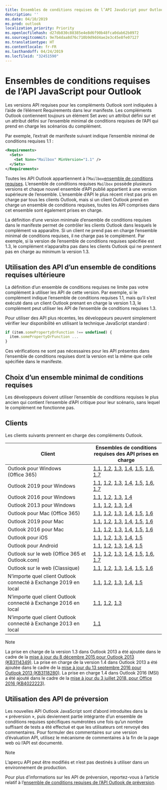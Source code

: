 ```yaml
---
title: Ensembles de conditions requises de l’API JavaScript pour Outlook
description: ''
ms.date: 04/10/2019
ms.prod: outlook
localization_priority: Priority
ms.openlocfilehash: d27db830c88385e4e8d6f90b48fca0dab62b8972
ms.sourcegitcommit: 9e7b4daa8d76c710b9d9dd4ae2e3c45e8fe07127
ms.translationtype: HT
ms.contentlocale: fr-FR
ms.lasthandoff: 04/24/2019
ms.locfileid: "32451590"
---
```

# <a name="outlook-javascript-api-requirement-sets"></a>Ensembles de conditions requises de l’API JavaScript pour Outlook

Les versions API requises pour les compléments Outlook sont indiquées à l’aide de l’élément Requirements dans leur manifeste. Les compléments Outlook contiennent toujours un élément Set avec un attribut  défini sur  et un attribut  défini sur l’ensemble minimal de conditions requises de l’API qui prend en charge les scénarios du complément.

Par exemple, l’extrait de manifeste suivant indique l’ensemble minimal de conditions requises 1.1 :

```xml
<Requirements>
  <Sets>
    <Set Name="Mailbox" MinVersion="1.1" />
  </Sets>
</Requirements>
```

Toutes les API Outlook appartiennent à l’`Mailbox`[ensemble de conditions requises](/office/dev/add-ins/develop/specify-office-hosts-and-api-requirements). L’ensemble de conditions requises `Mailbox` possède plusieurs versions et chaque nouvel ensemble d’API publié appartient à une version supérieure de l’ensemble. L’ensemble d’API le plus récent n’est pas pris en charge par tous les clients Outlook, mais si un client Outlook prend en charge un ensemble de conditions requises, toutes les API comprises dans cet ensemble sont également prises en charge.

La définition d’une version minimale d’ensemble de conditions requises dans le manifeste permet de contrôler les clients Outlook dans lesquels le complément va apparaître. Si un client ne prend pas en charge l’ensemble minimal de conditions requises, il ne charge pas le complément. Par exemple, si la version de l’ensemble de conditions requises spécifiée est 1.3, le complément n’apparaîtra pas dans les clients Outlook qui ne prennent pas en charge au minimum la version 1.3.

## <a name="using-apis-from-later-requirement-sets"></a>Utilisation des API d’un ensemble de conditions requises ultérieure

La définition d’un ensemble de conditions requises ne limite pas votre complément à utiliser les API de cette version. Par exemple, si le complément indique l’ensemble de conditions requises 1.1, mais qu’il s’est exécuté dans un client Outlook prenant en charge la version 1.3, le complément peut utiliser les API de l’ensemble de conditions requises 1.3\.

Pour utiliser des API plus récentes, les développeurs peuvent simplement vérifier leur disponibilité en utilisant la technique JavaScript standard :

```js
if (item.somePropertyOrFunction !== undefined) {
  item.somePropertyOrFunction ...
}
```

Ces vérifications ne sont pas nécessaires pour les API présentes dans l’ensemble de conditions requises dont la version est la même que celle spécifiée dans le manifeste.

## <a name="choosing-a-minimum-requirement-set"></a>Choix d’un ensemble minimal de conditions requises

Les développeurs doivent utiliser l’ensemble de conditions requises le plus ancien qui contient l’ensemble d’API critique pour leur scénario, sans lequel le complément ne fonctionne pas.

## <a name="clients"></a>Clients

Les clients suivants prennent en charge des compléments Outlook.

| Client | Ensembles de conditions requises des API prises en charge |
| --- | --- |
| Outlook pour Windows (Office 365) | [1.1](/office/dev/add-ins/reference/objectmodel/requirement-set-1.1/outlook-requirement-set-1.1), [1.2](/office/dev/add-ins/reference/objectmodel/requirement-set-1.2/outlook-requirement-set-1.2), [1.3](/office/dev/add-ins/reference/objectmodel/requirement-set-1.3/outlook-requirement-set-1.3), [1.4](/office/dev/add-ins/reference/objectmodel/requirement-set-1.4/outlook-requirement-set-1.4), [1.5](/office/dev/add-ins/reference/objectmodel/requirement-set-1.5/outlook-requirement-set-1.5), [1.6](/office/dev/add-ins/reference/objectmodel/requirement-set-1.6/outlook-requirement-set-1.6), [1.7](/office/dev/add-ins/reference/objectmodel/requirement-set-1.7/outlook-requirement-set-1.7) |
| Outlook 2019 pour Windows | [1.1](/office/dev/add-ins/reference/objectmodel/requirement-set-1.1/outlook-requirement-set-1.1), [1.2](/office/dev/add-ins/reference/objectmodel/requirement-set-1.2/outlook-requirement-set-1.2), [1.3](/office/dev/add-ins/reference/objectmodel/requirement-set-1.3/outlook-requirement-set-1.3), [1.4](/office/dev/add-ins/reference/objectmodel/requirement-set-1.4/outlook-requirement-set-1.4), [1.5](/office/dev/add-ins/reference/objectmodel/requirement-set-1.5/outlook-requirement-set-1.5), [1.6](/office/dev/add-ins/reference/objectmodel/requirement-set-1.6/outlook-requirement-set-1.6), [1.7](/office/dev/add-ins/reference/objectmodel/requirement-set-1.7/outlook-requirement-set-1.7) |
| Outlook 2016 pour Windows | [1.1](/office/dev/add-ins/reference/objectmodel/requirement-set-1.1/outlook-requirement-set-1.1), [1.2](/office/dev/add-ins/reference/objectmodel/requirement-set-1.2/outlook-requirement-set-1.2), [1.3](/office/dev/add-ins/reference/objectmodel/requirement-set-1.3/outlook-requirement-set-1.3), [1.4](/office/dev/add-ins/reference/objectmodel/requirement-set-1.4/outlook-requirement-set-1.4) |
| Outlook 2013 pour Windows | [1.1](/office/dev/add-ins/reference/objectmodel/requirement-set-1.1/outlook-requirement-set-1.1), [1.2](/office/dev/add-ins/reference/objectmodel/requirement-set-1.2/outlook-requirement-set-1.2), [1.3](/office/dev/add-ins/reference/objectmodel/requirement-set-1.3/outlook-requirement-set-1.3), [1.4](/office/dev/add-ins/reference/objectmodel/requirement-set-1.4/outlook-requirement-set-1.4) |
| Outlook pour Mac (Office 365) | [1.1](/office/dev/add-ins/reference/objectmodel/requirement-set-1.1/outlook-requirement-set-1.1), [1.2](/office/dev/add-ins/reference/objectmodel/requirement-set-1.2/outlook-requirement-set-1.2), [1.3](/office/dev/add-ins/reference/objectmodel/requirement-set-1.3/outlook-requirement-set-1.3), [1.4](/office/dev/add-ins/reference/objectmodel/requirement-set-1.4/outlook-requirement-set-1.4), [1.5](/office/dev/add-ins/reference/objectmodel/requirement-set-1.5/outlook-requirement-set-1.5), [1.6](/office/dev/add-ins/reference/objectmodel/requirement-set-1.6/outlook-requirement-set-1.6) |
| Outlook 2019 pour Mac | [1.1](/office/dev/add-ins/reference/objectmodel/requirement-set-1.1/outlook-requirement-set-1.1), [1.2](/office/dev/add-ins/reference/objectmodel/requirement-set-1.2/outlook-requirement-set-1.2), [1.3](/office/dev/add-ins/reference/objectmodel/requirement-set-1.3/outlook-requirement-set-1.3), [1.4](/office/dev/add-ins/reference/objectmodel/requirement-set-1.4/outlook-requirement-set-1.4), [1.5](/office/dev/add-ins/reference/objectmodel/requirement-set-1.5/outlook-requirement-set-1.5), [1.6](/office/dev/add-ins/reference/objectmodel/requirement-set-1.6/outlook-requirement-set-1.6) |
| Outlook 2016 pour Mac | [1.1](/office/dev/add-ins/reference/objectmodel/requirement-set-1.1/outlook-requirement-set-1.1), [1.2](/office/dev/add-ins/reference/objectmodel/requirement-set-1.2/outlook-requirement-set-1.2), [1.3](/office/dev/add-ins/reference/objectmodel/requirement-set-1.3/outlook-requirement-set-1.3), [1.4](/office/dev/add-ins/reference/objectmodel/requirement-set-1.4/outlook-requirement-set-1.4), [1.5](/office/dev/add-ins/reference/objectmodel/requirement-set-1.5/outlook-requirement-set-1.5), [1.6](/office/dev/add-ins/reference/objectmodel/requirement-set-1.6/outlook-requirement-set-1.6) |
| Outlook pour iOS | [1.1](/office/dev/add-ins/reference/objectmodel/requirement-set-1.1/outlook-requirement-set-1.1), [1.2](/office/dev/add-ins/reference/objectmodel/requirement-set-1.2/outlook-requirement-set-1.2), [1.3](/office/dev/add-ins/reference/objectmodel/requirement-set-1.3/outlook-requirement-set-1.3), [1.4](/office/dev/add-ins/reference/objectmodel/requirement-set-1.4/outlook-requirement-set-1.4), [1.5](/office/dev/add-ins/reference/objectmodel/requirement-set-1.5/outlook-requirement-set-1.5) |
| Outlook pour Android | [1.1](/office/dev/add-ins/reference/objectmodel/requirement-set-1.1/outlook-requirement-set-1.1), [1.2](/office/dev/add-ins/reference/objectmodel/requirement-set-1.2/outlook-requirement-set-1.2), [1.3](/office/dev/add-ins/reference/objectmodel/requirement-set-1.3/outlook-requirement-set-1.3), [1.4](/office/dev/add-ins/reference/objectmodel/requirement-set-1.4/outlook-requirement-set-1.4), [1.5](/office/dev/add-ins/reference/objectmodel/requirement-set-1.5/outlook-requirement-set-1.5) |
| Outlook sur le web (Office 365 et Outlook.com) | [1.1](/office/dev/add-ins/reference/objectmodel/requirement-set-1.1/outlook-requirement-set-1.1), [1.2](/office/dev/add-ins/reference/objectmodel/requirement-set-1.2/outlook-requirement-set-1.2), [1.3](/office/dev/add-ins/reference/objectmodel/requirement-set-1.3/outlook-requirement-set-1.3), [1.4](/office/dev/add-ins/reference/objectmodel/requirement-set-1.4/outlook-requirement-set-1.4), [1.5](/office/dev/add-ins/reference/objectmodel/requirement-set-1.5/outlook-requirement-set-1.5), [1.6](/office/dev/add-ins/reference/objectmodel/requirement-set-1.6/outlook-requirement-set-1.6), [1.7](/office/dev/add-ins/reference/objectmodel/requirement-set-1.7/outlook-requirement-set-1.7) |
| Outlook sur le web (Classique) | [1.1](/office/dev/add-ins/reference/objectmodel/requirement-set-1.1/outlook-requirement-set-1.1), [1.2](/office/dev/add-ins/reference/objectmodel/requirement-set-1.2/outlook-requirement-set-1.2), [1.3](/office/dev/add-ins/reference/objectmodel/requirement-set-1.3/outlook-requirement-set-1.3), [1.4](/office/dev/add-ins/reference/objectmodel/requirement-set-1.4/outlook-requirement-set-1.4), [1.5](/office/dev/add-ins/reference/objectmodel/requirement-set-1.5/outlook-requirement-set-1.5), [1.6](/office/dev/add-ins/reference/objectmodel/requirement-set-1.6/outlook-requirement-set-1.6) |
| N’importe quel client Outlook connecté à Exchange 2019 en local | [1.1](/office/dev/add-ins/reference/objectmodel/requirement-set-1.1/outlook-requirement-set-1.1), [1.2](/office/dev/add-ins/reference/objectmodel/requirement-set-1.2/outlook-requirement-set-1.2), [1.3](/office/dev/add-ins/reference/objectmodel/requirement-set-1.3/outlook-requirement-set-1.3), [1.4](/office/dev/add-ins/reference/objectmodel/requirement-set-1.4/outlook-requirement-set-1.4), [1.5](/office/dev/add-ins/reference/objectmodel/requirement-set-1.5/outlook-requirement-set-1.5) |
| N’importe quel client Outlook connecté à Exchange 2016 en local | [1.1](/office/dev/add-ins/reference/objectmodel/requirement-set-1.1/outlook-requirement-set-1.1), [1.2](/office/dev/add-ins/reference/objectmodel/requirement-set-1.2/outlook-requirement-set-1.2), [1.3](/office/dev/add-ins/reference/objectmodel/requirement-set-1.3/outlook-requirement-set-1.3) |
| N’importe quel client Outlook connecté à Exchange 2013 en local | [1.1](/office/dev/add-ins/reference/objectmodel/requirement-set-1.1/outlook-requirement-set-1.1) |

> [!NOTE]
> La prise en charge de la version 1.3 dans Outlook 2013 a été ajoutée dans le cadre de la [mise à jour du 8 décembre 2015 pour Outlook 2013 (KB3114349)](https://support.microsoft.com/kb/3114349). La prise en charge de la version 1.4 dans Outlook 2013 a été ajoutée dans le cadre de la [mise à jour du 13 septembre 2016 pour Outlook 2013 (KB3118280)](https://support.microsoft.com/help/3118280). La prise en charge 1.4 dans Outlook 2016 (MSI) a été ajouté dans le cadre de la [mise à jour du 3 juillet 2018, pour Office 2016 (KB4022223)](https://support.microsoft.com/help/4022223).

## <a name="using-preview-apis"></a>Utilisation des API de préversion

Les nouvelles API Outlook JavaScript sont d’abord introduites dans la « préversion », puis deviennent partie intégrante d’un ensemble de conditions requises spécifiques numérotées une fois qu’un nombre suffisant de tests a été effectué et que les utilisateurs ont renvoyé des commentaires. Pour formuler des commentaires sur une version d’évaluation API, utilisez le mécanisme de commentaires à la fin de la page web où l’API est documenté.

> [!NOTE]
> L’aperçu API peut être modifiés et n’est pas destinés à utiliser dans un environnement de production.

Pour plus d’informations sur les API de préversion, reportez-vous à l’article relatif à l’[ensemble de conditions requises de l’API Outlook de préversion](../objectmodel/preview-requirement-set/outlook-requirement-set-preview.md).
